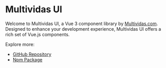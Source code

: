 # Multividas UI

Welcome to Multividas UI, a Vue 3 component library by [Multividas.com](https://multividas.com). Designed to enhance your development experience, Multividas UI offers a rich set of Vue.js components.

Explore more:

- [GitHub Repository](https://github.com/multividas/multividas-ui)
- [Npm Package](https://www.npmjs.com/package/@multividasdotcom/multividas-ui)

